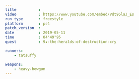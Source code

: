```yaml
---
title          :
video          : https://www.youtube.com/embed/Vdt96laJ_Es
run_type       : freestyle
platform       : ps4
patch_version  : 
date           : 2019-05-11
time           : 04'49"95
quest          : 9★-the-heralds-of-destruction-cry

runners:
    - tatsuffy

weapons:
    - heavy-bowgun
---
```

